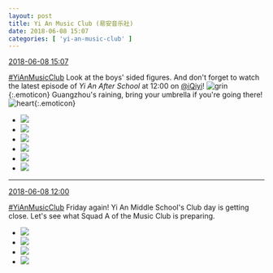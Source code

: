 ```yaml
---
layout: post
title: Yi An Music Club (易安音乐社)
date: 2018-06-08 15:07
categories: [ 'yi-an-music-club' ]
---
```


<div class="weibo-info">
  <a href="https://weibo.com/6094546964/GkpJad9la">2018-06-08 15:07</a>
</div>

[#YiAnMusicClub](https://weibo.com/p/100808beae2e3e05b17b64f63ebedca39f19b2/super_index) Look at the boys' sided figures. And don't forget to watch the latest episode of *Yi An After School* at 12:00 on [@iQiyi](https://weibo.com/qiyiguanbo)! ![grin](https://img.t.sinajs.cn/t4/appstyle/expression/ext/normal/4d/2018new_huaixiao_org.png){:.emoticon} Guangzhou's raining, bring your umbrella if you're going there! ![heart](https://img.t.sinajs.cn/t4/appstyle/expression/ext/normal/8a/2018new_xin_org.png){:.emoticon}

<!-- more -->

<ul class="weibo-pic-list-2">
  <li class="weibo-pic">
    <a href="//wx3.sinaimg.cn/mw690/006Es64Aly1fs3scaz884j32j43toe84.jpg"><img src="//wx3.sinaimg.cn/thumb150/006Es64Aly1fs3scaz884j32j43toe84.jpg"/></a>
  </li>
  <li class="weibo-pic">
    <a href="//wx3.sinaimg.cn/mw690/006Es64Aly1fs3scfdvbtj32j43sw4qw.jpg"><img src="//wx3.sinaimg.cn/thumb150/006Es64Aly1fs3scfdvbtj32j43sw4qw.jpg"/></a>
  </li>
  <li class="weibo-pic">
    <a href="//wx1.sinaimg.cn/mw690/006Es64Aly1fs3sc8uw6nj315q1qq7kd.jpg"><img src="//wx1.sinaimg.cn/thumb150/006Es64Aly1fs3sc8uw6nj315q1qq7kd.jpg"/></a>
  </li>
  <li class="weibo-pic">
    <a href="//wx3.sinaimg.cn/mw690/006Es64Aly1fs3scggscdj313b1n4gxv.jpg"><img src="//wx3.sinaimg.cn/thumb150/006Es64Aly1fs3scggscdj313b1n4gxv.jpg"/></a>
  </li>
  <li class="weibo-pic">
    <a href="//wx3.sinaimg.cn/mw690/006Es64Aly1fs3sch22r3j31on2j4x0h.jpg"><img src="//wx3.sinaimg.cn/thumb150/006Es64Aly1fs3sch22r3j31on2j4x0h.jpg"/></a>
  </li>
  <li class="weibo-pic">
    <a href="//wx3.sinaimg.cn/mw690/006Es64Aly1fs3sciuxx4j32kw3vc4qp.jpg"><img src="//wx3.sinaimg.cn/thumb150/006Es64Aly1fs3sciuxx4j32kw3vc4qp.jpg"/></a>
  </li>
</ul>

---

<div class="weibo-info">
  <a href="https://weibo.com/6094546964/Gkov2hKnX">2018-06-08 12:00</a>
</div>

[#YiAnMusicClub](https://weibo.com/p/100808beae2e3e05b17b64f63ebedca39f19b2/super_index) Friday again! Yi An Middle School's Club day is getting close. Let's see what Squad A of the Music Club is preparing.

<ul class="weibo-pic-list-2">
  <li class="weibo-pic">
    <a href="//wx4.sinaimg.cn/mw690/006Es64Aly1fs3n1rluwjj30m85rn4qq.jpg"><img src="//wx4.sinaimg.cn/thumb150/006Es64Aly1fs3n1rluwjj30m85rn4qq.jpg"/></a>
  </li>
  <li class="weibo-pic">
    <a href="//wx2.sinaimg.cn/mw690/006Es64Aly1fs3h6o4uy6j30m85oh4qq.jpg"><img src="//wx2.sinaimg.cn/thumb150/006Es64Aly1fs3h6o4uy6j30m85oh4qq.jpg"/></a>
  </li>
  <li class="weibo-pic">
    <a href="//wx3.sinaimg.cn/mw690/006Es64Aly1fs3h6o2bgpj30m84u4e81.jpg"><img src="//wx3.sinaimg.cn/thumb150/006Es64Aly1fs3h6o2bgpj30m84u4e81.jpg"/></a>
  </li>
  <li class="weibo-pic">
    <a href="//wx3.sinaimg.cn/mw690/006Es64Aly1fs3h6o23x0j30m8595e81.jpg"><img src="//wx3.sinaimg.cn/thumb150/006Es64Aly1fs3h6o23x0j30m8595e81.jpg"/></a>
  </li>
</ul>
